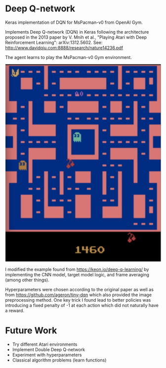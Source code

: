 # Deep Q-network
Keras implementation of DQN for MsPacman-v0 from OpenAI Gym.

Implements Deep Q-network (DQN) in Keras following the architecture proposed in the 2013 paper by V. Mnih et al., "Playing Atari with Deep Reinforcement Learning": arXiv:1312.5602. See: http://www.davidqiu.com:8888/research/nature14236.pdf

The agent learns to play the MsPacman-v0 Gym environment.

![Alt text](mspacman.jpg?raw=true "Title")

I modified the example found from https://keon.io/deep-q-learning/ by implementing the CNN model, target model logic, and frame averaging (among other things).

Hyperparameters were chosen according to the original paper as well as from https://github.com/ageron/tiny-dqn which also provided the image preprocessing method.  One key trick I found lead to better policies was introducing a fixed penalty of -1 at each action which did not naturally have a reward.

# Future Work
* Try different Atari environments
* Implement Double Deep Q-network
* Experiment with hyperparameters
* Classical algorithm problems (learn functions)
